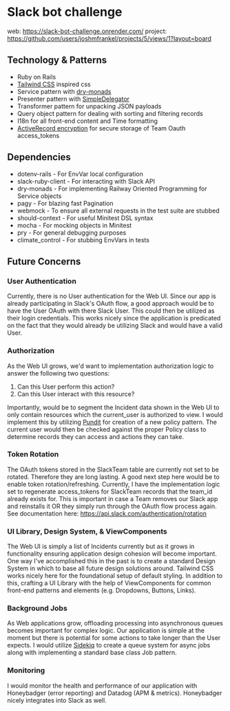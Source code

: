 # Slack bot challenge

web: https://slack-bot-challenge.onrender.com/
project: https://github.com/users/joshmfrankel/projects/5/views/1?layout=board

## Technology & Patterns

* Ruby on Rails
* [Tailwind CSS](https://tailwindcss.com/) inspired css
* Service pattern with [dry-monads](https://dry-rb.org/gems/dry-monads/1.3/do-notation/)
* Presenter pattern with [SimpleDelegator](https://ruby-doc.org/stdlib-2.5.1/libdoc/delegate/rdoc/SimpleDelegator.html)
* Transformer pattern for unpacking JSON payloads
* Query object pattern for dealing with sorting and filtering records
* I18n for all front-end content and Time formatting
* [ActiveRecord encryption](https://edgeguides.rubyonrails.org/active_record_encryption.html#setup) for secure storage of Team Oauth access_tokens

## Dependencies

* dotenv-rails - For EnvVar local configuration
* slack-ruby-client - For interacting with Slack API
* dry-monads - For implementing Railway Oriented Programming for Service objects
* pagy - For blazing fast Pagination
* webmock - To ensure all external requests in the test suite are stubbed
* should-context - For useful Minitest DSL syntax
* mocha - For mocking objects in Minitest
* pry - For general debugging purposes
* climate_control - For stubbing EnvVars in tests

## Future Concerns

### User Authentication

Currently, there is no User authentication for the Web UI. Since our app is already participating in Slack's OAuth flow, a good approach would be to have the User OAuth with there Slack User. This could then be utilized as their login credentials. This works nicely
since the application is predicated on the fact that they would already be utilizing Slack and would have a valid User.

### Authorization

As the Web UI grows, we'd want to implementation authorization logic to answer the following two questions:

1. Can this User perform this action?
2. Can this User interact with this resource?

Importantly, would be to segment the Incident data shown in the Web UI to only contain resources which the current_user is authorized to view. I would implement this by utilizing [Pundit](https://github.com/varvet/pundit) for creation of a new policy pattern. The current user would then be checked against the proper Policy class to determine records they can access and actions they can take.

### Token Rotation

The OAuth tokens stored in the SlackTeam table are currently not set to be rotated. Therefore they are long lasting. A good next step here would be to enable token rotation/refreshing. Currently, I have the implementation logic set to regenerate access_tokens for SlackTeam records that the team_id already exists for. This is important in case a Team removes our Slack app and reinstalls it OR they simply run through the OAuth flow process again. See documentation here: https://api.slack.com/authentication/rotation

### UI Library, Design System, & ViewComponents

The Web UI is simply a list of Incidents currently but as it grows in functionality ensuring application design cohesion will become important. One way I've accomplished this in the past is to create a standard Design System in which to base all future design solutions around. Tailwind CSS works nicely here for the foundational setup of default styling. In addition to this, crafting a UI Library with the help of ViewComponents for common front-end patterns and elements (e.g. Dropdowns, Buttons, Links).

### Background Jobs

As Web applications grow, offloading processing into asynchronous queues becomes important for complex logic. Our application is simple at the moment but there is potential for some
actions to take longer than the User expects. I would utilize [Sidekiq](https://github.com/sidekiq/sidekiq) to create a queue system for async jobs along with implementing a standard base class Job pattern.

### Monitoring

I would monitor the health and performance of our application with Honeybadger (error reporting) and Datadog (APM & metrics). Honeybadger nicely integrates into Slack as well.
